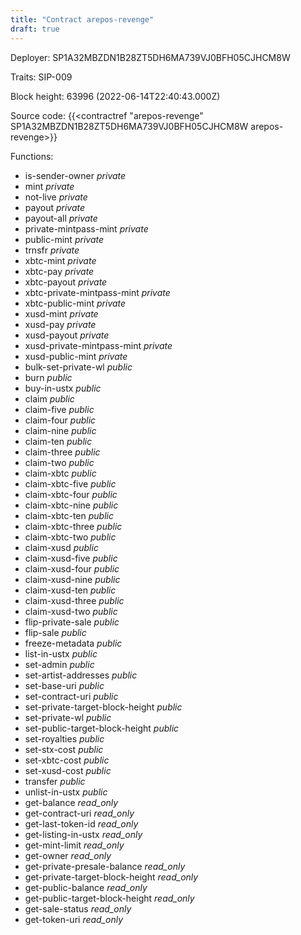 ```yaml
---
title: "Contract arepos-revenge"
draft: true
---
```

Deployer: SP1A32MBZDN1B28ZT5DH6MA739VJ0BFH05CJHCM8W

Traits:
SIP-009 



Block height: 63996 (2022-06-14T22:40:43.000Z)

Source code: {{<contractref "arepos-revenge" SP1A32MBZDN1B28ZT5DH6MA739VJ0BFH05CJHCM8W arepos-revenge>}}

Functions:

* is-sender-owner _private_
* mint _private_
* not-live _private_
* payout _private_
* payout-all _private_
* private-mintpass-mint _private_
* public-mint _private_
* trnsfr _private_
* xbtc-mint _private_
* xbtc-pay _private_
* xbtc-payout _private_
* xbtc-private-mintpass-mint _private_
* xbtc-public-mint _private_
* xusd-mint _private_
* xusd-pay _private_
* xusd-payout _private_
* xusd-private-mintpass-mint _private_
* xusd-public-mint _private_
* bulk-set-private-wl _public_
* burn _public_
* buy-in-ustx _public_
* claim _public_
* claim-five _public_
* claim-four _public_
* claim-nine _public_
* claim-ten _public_
* claim-three _public_
* claim-two _public_
* claim-xbtc _public_
* claim-xbtc-five _public_
* claim-xbtc-four _public_
* claim-xbtc-nine _public_
* claim-xbtc-ten _public_
* claim-xbtc-three _public_
* claim-xbtc-two _public_
* claim-xusd _public_
* claim-xusd-five _public_
* claim-xusd-four _public_
* claim-xusd-nine _public_
* claim-xusd-ten _public_
* claim-xusd-three _public_
* claim-xusd-two _public_
* flip-private-sale _public_
* flip-sale _public_
* freeze-metadata _public_
* list-in-ustx _public_
* set-admin _public_
* set-artist-addresses _public_
* set-base-uri _public_
* set-contract-uri _public_
* set-private-target-block-height _public_
* set-private-wl _public_
* set-public-target-block-height _public_
* set-royalties _public_
* set-stx-cost _public_
* set-xbtc-cost _public_
* set-xusd-cost _public_
* transfer _public_
* unlist-in-ustx _public_
* get-balance _read_only_
* get-contract-uri _read_only_
* get-last-token-id _read_only_
* get-listing-in-ustx _read_only_
* get-mint-limit _read_only_
* get-owner _read_only_
* get-private-presale-balance _read_only_
* get-private-target-block-height _read_only_
* get-public-balance _read_only_
* get-public-target-block-height _read_only_
* get-sale-status _read_only_
* get-token-uri _read_only_
